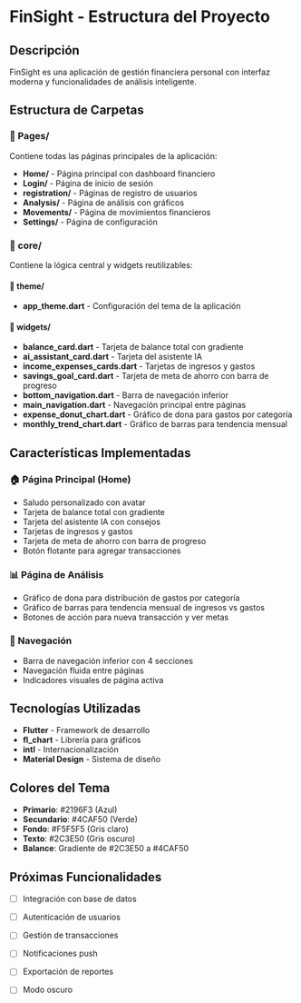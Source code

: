 # FinSight - Estructura del Proyecto

## Descripción
FinSight es una aplicación de gestión financiera personal con interfaz moderna y funcionalidades de análisis inteligente.

## Estructura de Carpetas

### 📁 Pages/
Contiene todas las páginas principales de la aplicación:

- **Home/** - Página principal con dashboard financiero
- **Login/** - Página de inicio de sesión
- **registration/** - Páginas de registro de usuarios
- **Analysis/** - Página de análisis con gráficos
- **Movements/** - Página de movimientos financieros
- **Settings/** - Página de configuración

### 📁 core/
Contiene la lógica central y widgets reutilizables:

#### 📁 theme/
- **app_theme.dart** - Configuración del tema de la aplicación

#### 📁 widgets/
- **balance_card.dart** - Tarjeta de balance total con gradiente
- **ai_assistant_card.dart** - Tarjeta del asistente IA
- **income_expenses_cards.dart** - Tarjetas de ingresos y gastos
- **savings_goal_card.dart** - Tarjeta de meta de ahorro con barra de progreso
- **bottom_navigation.dart** - Barra de navegación inferior
- **main_navigation.dart** - Navegación principal entre páginas
- **expense_donut_chart.dart** - Gráfico de dona para gastos por categoría
- **monthly_trend_chart.dart** - Gráfico de barras para tendencia mensual

## Características Implementadas

### 🏠 Página Principal (Home)
- Saludo personalizado con avatar
- Tarjeta de balance total con gradiente
- Tarjeta del asistente IA con consejos
- Tarjetas de ingresos y gastos
- Tarjeta de meta de ahorro con barra de progreso
- Botón flotante para agregar transacciones

### 📊 Página de Análisis
- Gráfico de dona para distribución de gastos por categoría
- Gráfico de barras para tendencia mensual de ingresos vs gastos
- Botones de acción para nueva transacción y ver metas

### 🧭 Navegación
- Barra de navegación inferior con 4 secciones
- Navegación fluida entre páginas
- Indicadores visuales de página activa

## Tecnologías Utilizadas

- **Flutter** - Framework de desarrollo
- **fl_chart** - Librería para gráficos
- **intl** - Internacionalización
- **Material Design** - Sistema de diseño

## Colores del Tema

- **Primario**: #2196F3 (Azul)
- **Secundario**: #4CAF50 (Verde)
- **Fondo**: #F5F5F5 (Gris claro)
- **Texto**: #2C3E50 (Gris oscuro)
- **Balance**: Gradiente de #2C3E50 a #4CAF50

## Próximas Funcionalidades

- [ ] Integración con base de datos
- [ ] Autenticación de usuarios
- [ ] Gestión de transacciones
- [ ] Notificaciones push
- [ ] Exportación de reportes
- [ ] Modo oscuro

